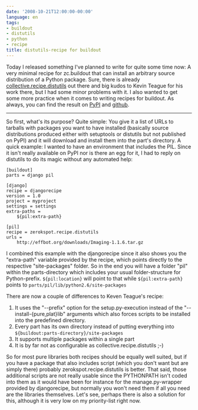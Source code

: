 ```yaml
---
date: '2008-10-21T12:00:00-00:00'
language: en
tags:
- buildout
- distutils
- python
- recipe
title: distutils-recipe for buildout
---
```



Today I released something I've planned to write for quite some time now: A very minimal recipe for zc.buildout that can install an arbitrary source distribution of a Python package. Sure, there is already [collective.recipe.distutils](http://pypi.python.org/pypi/collective.recipe.distutils/0.1) out there and big kudos to Kevin Teague for his work there, but I had some minor problems with it. I also wanted to get some more practice when it comes to writing recipes for buildout. As always, you can find the result  on [PyPI](http://pypi.python.org/pypi/zerokspot.recipe.distutils/) and [github](http://github.com/zerok/zerokspot.recipe.distutils/).

-------------------------------

So first, what's its purpose? Quite simple: You give it a list of URLs to tarballs with packages you want to have installed (basically source distributions produced either with setuptools or distutils but not published on PyPI) and it will download and install them into the part's directory. A quick example: I wanted to have an environment that includes the PIL. Since it isn't really available on PyPI nor is there an egg for it, I had to reply on  distutils to do its magic without any automated help:
    
    [buildout]
    parts = django pil
    
    [django]
    recipe = djangorecipe
    version = 1.0
    project = myproject
    settings = settings
    extra-paths = 
        ${pil:extra-path}
    
    [pil]
    recipe = zerokspot.recipe.distutils
    urls = 
        http://effbot.org/downloads/Imaging-1.1.6.tar.gz
        
I combined this example with the djangorecipe since it also shows you the "extra-path" variable provided by the recipe, which points directly to the respective "site-packages" folder. So in the end you will have a folder "pil" within the parts-directory which includes your usual folder-structure for Python-prefix. `${pil:location}` will point to that while `${pil:extra-path}` points to `parts/pil/lib/python2.6/site-packages`

There are now a couple of differences to Keven Teague's recipe:

1. It uses the "--prefix" option for the setup.py-execution instead of the "--install-{pure,plat}lib" arguments which also forces scripts to be installed into the predefined directory.
2. Every part has its own directory instead of putting everything into `${buildout:parts-directory}/site-packages`
3. It supports multiple packages within a single part
4. It is by far not as configurable as collective.recipe.distutils ;-)

So for most pure libraries both recipes should be equally well suited, but if you have a package that also includes script (which you don't want but are simply there) probably zerokspot.recipe.distutils is better. That said, those additional scripts are not really usable since the PYTHONPATH isn't coded into them as it would have been for instance for the manage.py-wrapper provided by djangorecipe, but normally you won't need them if all you need are the libraries themselves. Let's see, perhaps there is also a solution for this, although it is very low on my priority-list right now.
    